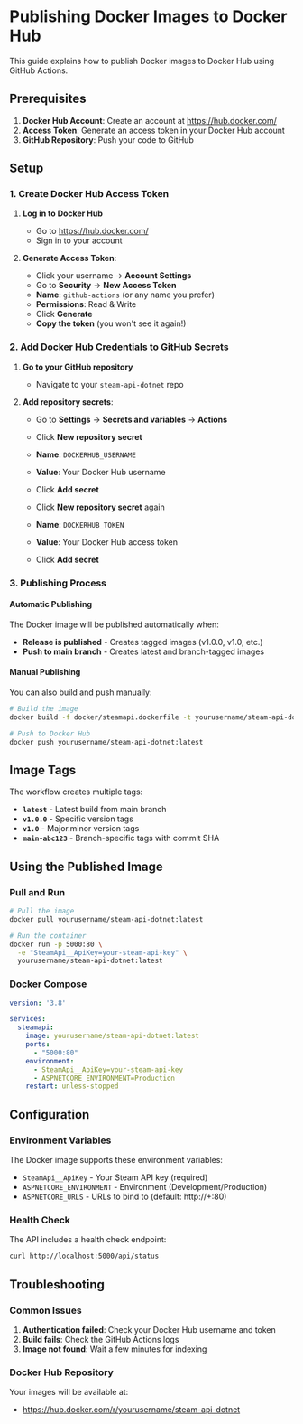 # Publishing Docker Images to Docker Hub

This guide explains how to publish Docker images to Docker Hub using GitHub Actions.

## Prerequisites

1. **Docker Hub Account**: Create an account at https://hub.docker.com/
2. **Access Token**: Generate an access token in your Docker Hub account
3. **GitHub Repository**: Push your code to GitHub

## Setup

### 1. Create Docker Hub Access Token

1. **Log in to Docker Hub**
   - Go to https://hub.docker.com/
   - Sign in to your account

2. **Generate Access Token**:
   - Click your username → **Account Settings**
   - Go to **Security** → **New Access Token**
   - **Name**: `github-actions` (or any name you prefer)
   - **Permissions**: Read & Write
   - Click **Generate**
   - **Copy the token** (you won't see it again!)

### 2. Add Docker Hub Credentials to GitHub Secrets

1. **Go to your GitHub repository**
   - Navigate to your `steam-api-dotnet` repo

2. **Add repository secrets**:
   - Go to **Settings** → **Secrets and variables** → **Actions**
   - Click **New repository secret**
   - **Name**: `DOCKERHUB_USERNAME`
   - **Value**: Your Docker Hub username
   - Click **Add secret**
   
   - Click **New repository secret** again
   - **Name**: `DOCKERHUB_TOKEN`
   - **Value**: Your Docker Hub access token
   - Click **Add secret**

### 3. Publishing Process

#### Automatic Publishing

The Docker image will be published automatically when:
- **Release is published** - Creates tagged images (v1.0.0, v1.0, etc.)
- **Push to main branch** - Creates latest and branch-tagged images

#### Manual Publishing

You can also build and push manually:

```bash
# Build the image
docker build -f docker/steamapi.dockerfile -t yourusername/steam-api-dotnet:latest .

# Push to Docker Hub
docker push yourusername/steam-api-dotnet:latest
```

## Image Tags

The workflow creates multiple tags:

- **`latest`** - Latest build from main branch
- **`v1.0.0`** - Specific version tags
- **`v1.0`** - Major.minor version tags
- **`main-abc123`** - Branch-specific tags with commit SHA

## Using the Published Image

### Pull and Run

```bash
# Pull the image
docker pull yourusername/steam-api-dotnet:latest

# Run the container
docker run -p 5000:80 \
  -e "SteamApi__ApiKey=your-steam-api-key" \
  yourusername/steam-api-dotnet:latest
```

### Docker Compose

```yaml
version: '3.8'

services:
  steamapi:
    image: yourusername/steam-api-dotnet:latest
    ports:
      - "5000:80"
    environment:
      - SteamApi__ApiKey=your-steam-api-key
      - ASPNETCORE_ENVIRONMENT=Production
    restart: unless-stopped
```

## Configuration

### Environment Variables

The Docker image supports these environment variables:

- `SteamApi__ApiKey` - Your Steam API key (required)
- `ASPNETCORE_ENVIRONMENT` - Environment (Development/Production)
- `ASPNETCORE_URLS` - URLs to bind to (default: http://+:80)

### Health Check

The API includes a health check endpoint:
```bash
curl http://localhost:5000/api/status
```

## Troubleshooting

### Common Issues

1. **Authentication failed**: Check your Docker Hub username and token
2. **Build fails**: Check the GitHub Actions logs
3. **Image not found**: Wait a few minutes for indexing

### Docker Hub Repository

Your images will be available at:
- https://hub.docker.com/r/yourusername/steam-api-dotnet
